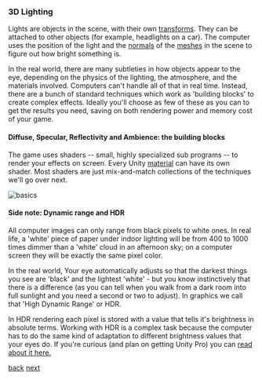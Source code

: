 ### 3D Lighting 

Lights are objects in the scene, with their own [transforms](glossary#transform). They can be attached to other objects (for example, headlights on a car).  The computer uses the position of the light and the [normals](glossary#normal) of the [meshes](glossary#mesh) in the scene to figure out how bright something is. 

In the real world, there are many subtleties in how objects appear to the eye, depending on the physics of the lighting, the atmosphere, and the materials involved. Computers can't handle all of that in real time. Instead, there are a bunch of standard techniques which work as 'building blocks' to create complex effects. Ideally you'll choose as few of these as you can to get the results you need, saving on both rendering power and memory cost of your game.  

#### Diffuse, Specular, Reflectivity and Ambience: the building blocks

The game uses shaders -- small, highly specialized sub programs -- to render your effects on screen. Every Unity [material](glossary#material) can have its own shader. Most shaders are just mix-and-match collections of the techniques we'll go over next.

![basics](http://www.beyond3d.com/images/articles/Geometry/lighting-specular-sphere.gif)
#### Side note: Dynamic range and HDR

All computer images can only range from black pixels to white ones. In real life, a 'white' piece of paper under indoor lighting will be from 400 to 1000 times dimmer than a 'white' cloud in an afternoon sky; on a computer screen they will be exactly the same pixel color.  

In the real world, Your eye automatically adjusts so that the darkest things you see are 'black' and the lightest 'white' - but you know instinctively that there is a difference (as you can tell when you walk from a dark room into full sunlight and you need a second or two to adjust).  In graphics 
 we call that 'High Dynamic Range' or HDR.  

In HDR rendering each pixel is stored with a value that tells it's brightness in absolute terms.  Working with HDR is a complex task because the computer has to do the same kind of adaptation to different brightness values that your eyes do. If you're curious (and plan on getting Unity Pro) you can [read about it here.](http://docs.unity3d.com/Documentation/Manual/HDR.html)

[back](2-2-how-3d-models-work) [next](2-4-diffuse-lighting)